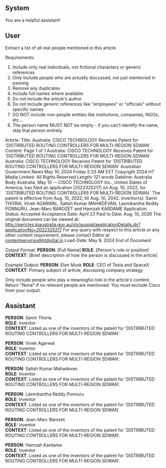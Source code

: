 ## System

You are a helpful assistant!

## User


Extract a list of all real people mentioned in this article.

Requirements:
1. Include only real individuals, not fictional characters or generic references
2. Only include people who are actually discussed, not just mentioned in passing
3. Remove any duplicates
4. Include full names where available
5. Do not include the article's author
6. Do not include generic references like "employees" or "officials" without specific names
7. DO NOT include non-people entities like institutions, companies, NGOs, etc...
8. The person name MUST NOT be empty - if you can't identify the name, skip that person entirely.

Article:
Title: Australia: CISCO TECHNOLOGY Receives Patent for 'DISTRIBUTED ROUTING CONTROLLERS FOR MULTI-REGION SDWAN'
Content: Page 1 of 1
Australia: CISCO TECHNOLOGY Receives Patent for 'DISTRIBUTED ROUTING CONTROLLERS FOR 
MULTI-REGION SDWAN'
Australia: CISCO TECHNOLOGY Receives Patent for 'DISTRIBUTED 
ROUTING CONTROLLERS FOR MULTI-REGION SDWAN'
Australian Government News
May 10, 2024 Friday 2:33 AM  EST
Copyright 2024 HT Media Limited. All Rights Reserved
Length: 121 words
Dateline: Australia 
Body
Australia, May 10 -- CISCO TECHNOLOGY Inc., United States of America, has filed an application (2022325217) 
on Aug. 10, 2022, for 'DISTRIBUTED ROUTING CONTROLLERS FOR MULTI-REGION SDWAN.'
The patent is effective from Aug. 10, 2022, till Aug. 10, 2042. Inventor(s): Samir THORIA, Vivek AGARWAL, Satish 
Kumar MAHADEVAN, Laxmikantha Reddy PONNURU, Jean-Marc BAROZET and Hamzah KARDAME Application 
Status: Accepted Acceptance Date: April 23 Paid to Date: Aug. 10, 2026 The original document can be viewed at: 
http://pericles.ipaustralia.gov.au/ols/auspat/applicationDetails.do?applicationNo=2022325217 For any query with 
respect to this article or any other content requirement, please contact Editor at contentservices@htdigital.in
Load-Date: May 9, 2024
End of Document

Output Format:
**PERSON**: [Full Name]
**ROLE**: [Person's role or position]
**CONTEXT**: [Brief description of how the person is discussed in the article]

Example Output:
**PERSON**: Elon Musk
**ROLE**: CEO of Tesla and SpaceX
**CONTEXT**: Primary subject of article, discussing company strategy

Only include people who play a meaningful role in the article's content. Return "None" if no relevant people are mentioned.
You must exclude Cisco from your output.


## Assistant

**PERSON**: Samir Thoria  
**ROLE**: Inventor  
**CONTEXT**: Listed as one of the inventors of the patent for 'DISTRIBUTED ROUTING CONTROLLERS FOR MULTI-REGION SDWAN'.

**PERSON**: Vivek Agarwal  
**ROLE**: Inventor  
**CONTEXT**: Listed as one of the inventors of the patent for 'DISTRIBUTED ROUTING CONTROLLERS FOR MULTI-REGION SDWAN'.

**PERSON**: Satish Kumar Mahadevan  
**ROLE**: Inventor  
**CONTEXT**: Listed as one of the inventors of the patent for 'DISTRIBUTED ROUTING CONTROLLERS FOR MULTI-REGION SDWAN'.

**PERSON**: Laxmikantha Reddy Ponnuru  
**ROLE**: Inventor  
**CONTEXT**: Listed as one of the inventors of the patent for 'DISTRIBUTED ROUTING CONTROLLERS FOR MULTI-REGION SDWAN'.

**PERSON**: Jean-Marc Barozet  
**ROLE**: Inventor  
**CONTEXT**: Listed as one of the inventors of the patent for 'DISTRIBUTED ROUTING CONTROLLERS FOR MULTI-REGION SDWAN'.

**PERSON**: Hamzah Kardame  
**ROLE**: Inventor  
**CONTEXT**: Listed as one of the inventors of the patent for 'DISTRIBUTED ROUTING CONTROLLERS FOR MULTI-REGION SDWAN'.

